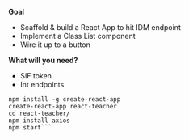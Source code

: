 
**Goal**

* Scaffold & build a React App to hit IDM endpoint
* Implement a Class List component
* Wire it up to a button

**What will you need?**

* SIF token
* Int endpoints

```Create-react-app
npm install -g create-react-app
create-react-app react-teacher
cd react-teacher/
npm install axios
npm start```









